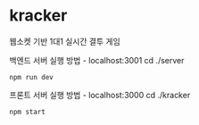# kracker
웹소켓 기반 1대1 실시간 결투 게임

백엔드 서버 실행 방법 - localhost:3001
cd ./server
```
npm run dev
```


프론트 서버 실행 방법 - localhost:3000
cd ./kracker
```
npm start
```
